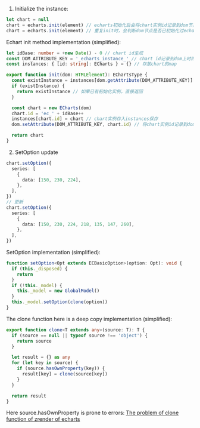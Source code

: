 1. Initialize the instance:
```ts
let chart = null
chart = echarts.init(element) // echarts初始化后会将chart实例id记录到dom节点attribute上
chart = echarts.init(element) // 重复init时，会判断dom节点是否已初始化过echarts
```
Echart init method implementation (simplified):
```ts
let idBase: number = +new Date() - 0 // chart id生成
const DOM_ATTRIBUTE_KEY = '_echarts_instance_' // chart id记录到dom上时的key
const instances: { [id: string]: ECharts } = {} // 存放chart的map

export function init(dom: HTMLElement): EChartsType {
  const existInstance = instances[dom.getAttribute(DOM_ATTRIBUTE_KEY)]
  if (existInstance) {
    return existInstance // 如果已有初始化实例，直接返回
  }

  const chart = new ECharts(dom)
  chart.id = 'ec_' + idBase++
  instances[chart.id] = chart // chart实例存入instances保存
  dom.setAttribute(DOM_ATTRIBUTE_KEY, chart.id) // 将chart实例id记录到dom上

  return chart
}
```
2. SetOption update
```ts
chart.setOption({
  series: [
    {
      data: [150, 230, 224],
    },
  ],
})
// 更新
chart.setOption({
  series: [
    {
      data: [150, 230, 224, 218, 135, 147, 260],
    },
  ],
})
```
SetOption implementation (simplified):
```ts
function setOption<Opt extends ECBasicOption>(option: Opt): void {
  if (this._disposed) {
    return
  }
  if (!this._model) {
    this._model = new GlobalModel()
  }
  this._model.setOption(clone(option))
}
```
The clone function here is a deep copy implementation (simplified):
```ts
export function clone<T extends any>(source: T): T {
  if (source == null || typeof source !== 'object') {
    return source
  }

  let result = {} as any
  for (let key in source) {
    if (source.hasOwnProperty(key)) {
      result[key] = clone(source[key])
    }
  }

  return result
}
```
Here source.hasOwnProperty is prone to errors:
[The problem of clone function of zrender of echarts](/blog/随便写点儿？/echarts之zrender的clone函数问题)